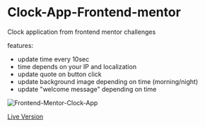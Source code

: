 # Clock-App-Frontend-mentor
Clock application from frontend mentor challenges

features: 
- update time every 10sec
- time depends on your IP and localization
- update quote on button click
- update background image depending on time (morning/night)
- update "welcome message" depending on time

![Frontend-Mentor-Clock-App](https://user-images.githubusercontent.com/51762310/207751825-8a903871-b8ed-4c56-b8a9-c6950c95a19c.png)

[Live Version](https://bilecky.github.io/Clock-App-Frontend-mentor/)
